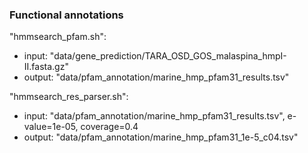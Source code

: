 ### Functional annotations

"hmmsearch_pfam.sh":
  - input: "data/gene_prediction/TARA_OSD_GOS_malaspina_hmpI-II.fasta.gz"
  - output: "data/pfam_annotation/marine_hmp_pfam31_results.tsv"

"hmmsearch_res_parser.sh":
  - input: "data/pfam_annotation/marine_hmp_pfam31_results.tsv", e-value=1e-05, coverage=0.4
  - output: "data/pfam_annotation/marine_hmp_pfam31_1e-5_c04.tsv"
